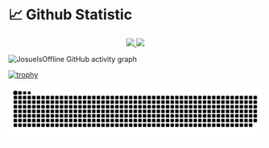 





# 📈 Github Statistic

<div align="center">
  <a href="https://github.com/JosueIsOffline">
    <img height="180em" src="https://github-readme-stats-eight-theta.vercel.app/api?username=JosueIsOffline&show_icons=true&theme=algolia&include_all_commits=true&count_private=true&hide_border=true"/>
    <img height="180em" src="https://github-readme-stats-eight-theta.vercel.app/api/top-langs/?username=JosueIsOffline&layout=compact&langs_count=8&theme=algolia&hide_border=true"/>
  </a>
</div>


![JosueIsOffline GitHub activity graph](https://github-readme-activity-graph.vercel.app/graph?username=JosueIsOffline&hide_border=true&bg_color=050F2C&color=0194DD&line=0194DD&point=2DDD97)

[![trophy](https://github-profile-trophy.vercel.app/?username=JosueIsOffline&theme=algolia&no-frame=true&margin-w=10&column=8)](https://github.com/ryo-ma/github-profile-trophy)


![](https://github.com/Platane/snk/raw/output/github-contribution-grid-snake.svg)
